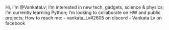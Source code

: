 Hi, I’m @VankataLv;
I’m interested in new tech, gadgets, science & physics;
I’m currently learning Python;
I’m looking to collaborate on HW and public projects;
How to reach me: - vankata_Lv#2605 on discord
                 - Vankata Lv on facebook
